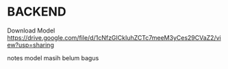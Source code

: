 # BACKEND

Download Model
https://drive.google.com/file/d/1cNfzGICkIuhZCTc7meeM3yCes29CVaZ2/view?usp=sharing

notes
model masih belum bagus

